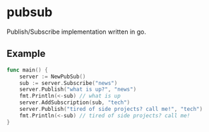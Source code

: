 # pubsub

Publish/Subscribe implementation written in go.

## Example

```go
func main() {
    server := NewPubSub()
    sub := server.Subscribe("news")
    server.Publish("what is up?", "news")
    fmt.Println(<-sub) // what is up
    server.AddSubscription(sub, "tech")
    server.Publish("tired of side projects? call me!", "tech")
    fmt.Println(<-sub) // tired of side projects? call me!
}
```